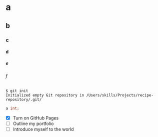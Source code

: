 # a
## b
### c
#### d
##### e
###### f
```
$ git init
Initialized empty Git repository in /Users/skills/Projects/recipe-repository/.git/
```
``` java
a int;
```
- [x] Turn on GitHub Pages
- [ ] Outline my portfolio
- [ ] Introduce myself to the world
